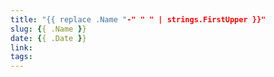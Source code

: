 ```yaml
---
title: "{{ replace .Name "-" " " | strings.FirstUpper }}"
slug: {{ .Name }}
date: {{ .Date }}
link:
tags:
---
```

